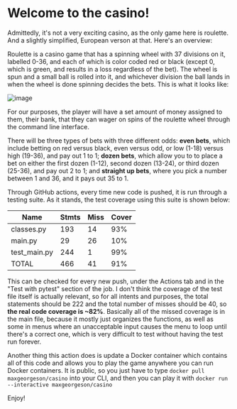 # Welcome to the casino!

Admittedly, it's not a very exciting casino, as the only game here is roulette. And a slightly simplified, European verson at that. Here's an overview:

Roulette is a casino game that has a spinning wheel with 37 divisions on it, labelled 0-36, and each of which is color coded red or black (except 0, which is green, and results in a loss regardless of the bet). The wheel is spun and a small ball is rolled into it, and whichever division the ball lands in when the wheel is done spinning decides the bets. This is what it looks like:

![image](https://user-images.githubusercontent.com/66698837/165361918-dd0dd038-0287-4818-8dc3-a453b6340405.png)


For our purposes, the player will have a set amount of money assigned to them, their bank, that they can wager on spins of the roulette wheel through the command line interface. 

There will be three types of bets with three different odds: **even bets**, which include betting on red versus black, even versus odd, or low (1-18) versus high (19-36), and pay out 1 to 1; **dozen bets**, which allow you to to place a bet on either the first dozen (1-12), second dozen (13-24), or third dozen (25-36), and pay out 2 to 1; and **straight up bets**, where you pick a number between 1 and 36, and it pays out 35 to 1.

Through GitHub actions, every time new code is pushed, it is run through a testing suite. As it stands, the test coverage using this suite is shown below:


|Name           |Stmts   |Miss  |Cover|
|---------------|--------|------|-----|
|classes.py       |193     |14    |93%|
|main.py          |29      |26    |10%|
|test_main.py     |244     |1     |99%|
|TOTAL            |466     |41    |91%|

This can be checked for every new push, under the Actions tab and in the "Test with pytest" section of the job. I don't think the coverage of the test file itself is actually relevant, so for all intents and purposes, the total statements should be 222 and the total number of misses should be 40, so **the real code coverage is ~82%**. Basically all of the missed coverage is in the main file, because it mostly just organizes the functions, as well as some in menus where an unacceptable input causes the menu to loop until there's a correct one, which is very difficult to test without having the test run forever. 

Another thing this action does is update a Docker container which contains all of this code and allows you to play the game anywhere you can run Docker containers. It is public, so you just have to type `docker pull maxgeorgeson/casino` into your CLI, and then you can play it with `docker run --interactive maxgeorgeson/casino`

Enjoy!

